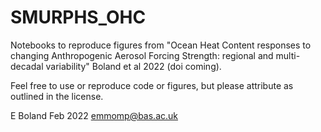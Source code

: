 # SMURPHS_OHC
Notebooks to reproduce figures from "Ocean Heat Content responses to changing Anthropogenic Aerosol Forcing Strength: regional and multi-decadal variability" Boland et al 2022 (doi coming).

Feel free to use or reproduce code or figures, but please attribute as outlined in the license.

E Boland Feb 2022 [emmomp@bas.ac.uk](email:emmomp@bas.ac.uk)
